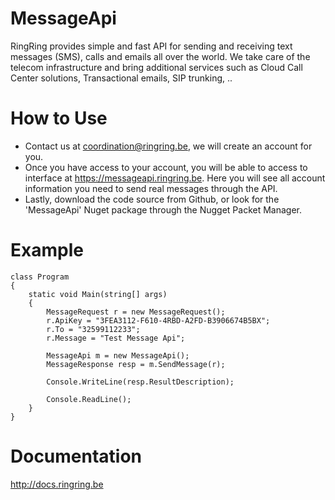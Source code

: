 # MessageApi
RingRing provides simple and fast API for sending and receiving text messages (SMS), calls and emails all over the world.  We take care of the telecom infrastructure and bring additional services such as Cloud Call Center solutions, Transactional emails, SIP trunking, .. 

# How to Use

- Contact us at coordination@ringring.be, we will create an account for you.
- Once you have access to your account, you will be able to access to interface at https://messageapi.ringring.be. Here you will see all account information you need to send real messages through the API.
- Lastly, download the code source from Github, or look for the 'MessageApi' Nuget package through the Nugget Packet Manager.

# Example

    class Program
    {
        static void Main(string[] args)
        {
            MessageRequest r = new MessageRequest();
            r.ApiKey = "3FEA3112-F610-4RBD-A2FD-B3906674B5BX";
            r.To = "32599112233";
            r.Message = "Test Message Api";

            MessageApi m = new MessageApi();
            MessageResponse resp = m.SendMessage(r);

            Console.WriteLine(resp.ResultDescription);

            Console.ReadLine();
        }
    }

# Documentation

http://docs.ringring.be 

